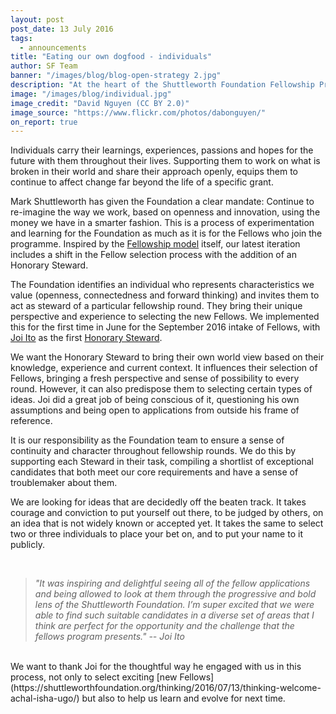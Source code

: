```yaml
---
layout: post
post_date: 13 July 2016
tags:
  - announcements
title: "Eating our own dogfood - individuals"
author: SF Team
banner: "/images/blog/blog-open-strategy 2.jpg"
description: "At the heart of the Shuttleworth Foundation Fellowship Programme are two key values - openness, and supporting an individual."
image: "/images/blog/individual.jpg"
image_credit: "David Nguyen (CC BY 2.0)"
image_source: "https://www.flickr.com/photos/dabonguyen/"
on_report: true
---
```

Individuals carry their learnings, experiences, passions and hopes for the future with them throughout their lives. Supporting them to work on what is broken in their world and share their approach openly, equips them to continue to affect change far beyond the life of a specific grant.

Mark Shuttleworth has given the Foundation a clear mandate: Continue to re-imagine the way we work, based on openness and innovation, using the money we have in a smarter fashion. This is a process of experimentation and learning for the Foundation as much as it is for the Fellows who join the programme.  Inspired by the [Fellowship model](https://shuttleworthfoundation.org/thinking/2015/02/23/thinking-our-experiment/) itself, our latest iteration includes a shift in the Fellow selection process with the addition of an Honorary Steward.

The Foundation identifies an individual who represents characteristics we value (openness, connectedness and forward thinking) and invites them to act as steward of a particular fellowship round. They bring their unique perspective and experience to selecting the new Fellows. We implemented this for the first time in June for the September 2016 intake of Fellows, with [Joi Ito](https://en.wikipedia.org/wiki/Joi_Ito) as the first [Honorary Steward](https://shuttleworthfoundation.org/thinking/2016/03/17/thinking-Steward-Joi-Ito/).

We want the Honorary Steward to bring their own world view based on their knowledge, experience and current context. It influences their selection of Fellows, bringing a fresh perspective and sense of possibility to every round. However, it can also predispose them to selecting certain types of ideas. Joi did a great job of being conscious of it, questioning his own assumptions and being open to applications from outside his frame of reference.

It is our responsibility as the Foundation team to ensure a sense of continuity and character throughout fellowship rounds.  We do this by supporting each Steward in their task, compiling a shortlist of exceptional candidates that both meet our core requirements and have a sense of troublemaker about them.

We are looking for ideas that are decidedly off the beaten track.  It takes courage and conviction to put yourself out there, to be judged by others, on an idea that is not widely known or accepted yet. It takes the same to select two or three individuals to place your bet on, and to put your name to it publicly.

<br/>

> *"It was inspiring and delightful seeing all of the fellow applications and being allowed to look at them through the progressive and bold lens of the Shuttleworth Foundation. I’m super excited that we were able to find such suitable candidates in a diverse set of areas that I think are perfect for the opportunity and the challenge that the fellows program presents." -- Joi Ito*

<br/>
We want to thank Joi for the thoughtful way he engaged with us in this process, not only to select exciting [new Fellows](https://shuttleworthfoundation.org/thinking/2016/07/13/thinking-welcome-achal-isha-ugo/) but also to help us learn and evolve for next time.
